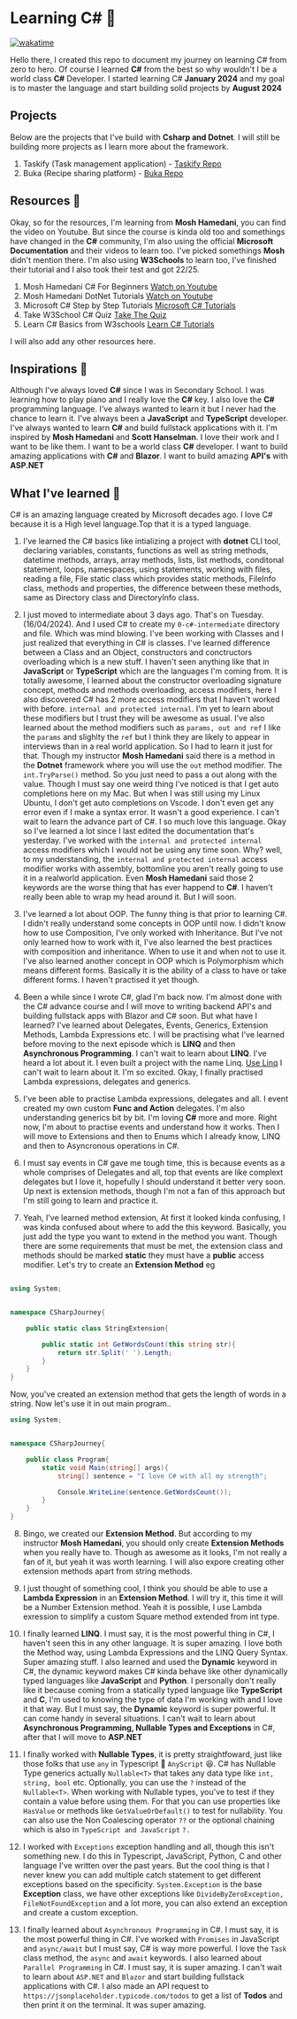 # Learning C# 🚀

[![wakatime](https://wakatime.com/badge/user/1cf7c976-595a-4fc7-a7c4-324b43a74aca/project/018dbe09-ae67-4e81-8249-ffee6e8c43fd.svg)](https://wakatime.com/badge/user/1cf7c976-595a-4fc7-a7c4-324b43a74aca/project/018dbe09-ae67-4e81-8249-ffee6e8c43fd)

Hello there, I created this repo to document my journey on learning C# from zero to hero. Of course I learned **C#** from the best so why wouldn't I be a world class **C#** Developer. I started learning C# **January 2024** and my goal is to master the language and start building solid projects by **August 2024**

## Projects

Below are the projects that I've build with **Csharp and Dotnet**. I will still be building more projects as I learn more about the framework.

1. Taskify (Task management application) - [Taskify Repo](https://github.com/adedoyin-emmanuel/taskify)
2. Buka (Recipe sharing platform) - [Buka Repo](https://github.com/adedoyin-emmanuel/buka)

## Resources 👜

Okay, so for the resources, I'm learning from **Mosh Hamedani**, you can find the video on Youtube. But since the course is kinda old too and somethings have changed in the **C#** community, I'm also using the official **Microsoft Documentation** and their videos to learn too. I've picked somethings **Mosh** didn't mention there. I'm also using **W3Schools** to learn too, I've finished their tutorial and I also took their test and got 22/25.

1. Mosh Hamedani C# For Beginners [Watch on Youtube](https://www.youtube.com/watch?v=gfkTfcpWqAY&pp=ygUQbW9zaCBoYW1lZGFuaSBDIw%3D%3D)
2. Mosh Hamedani DotNet Tutorials [Watch on Youtube](https://www.youtube.com/watch?v=gfkTfcpWqAY&list=PLTjRvDozrdlz3_FPXwb6lX_HoGXa09Yef)
3. Microsoft C# Step by Step Tutorials [Microsoft C# Tutorials](https://learn.microsoft.com/en-us/dotnet/csharp/tour-of-csharp/)
4. Take W3School C# Quiz [Take The Quiz](https://www.w3schools.com/quiztest/quiztest.asp?qtest=CS)
5. Learn C# Basics from W3schools [Learn C# Tutorials](https://www.w3schools.com/cs/index.php)

I will also add any other resources here.

## Inspirations 🤩

Although I've always loved **C#** since I was in Secondary School. I was learning how to play piano and I really love the **C#** key. I also love the **C#** programming language. I've always wanted to learn it but I never had the chance to learn it. I've always been a **JavaScript** and **TypeScript** developer. I've always wanted to learn **C#** and build fullstack applications with it. I'm inspired by **Mosh Hamedani** and **Scott Hanselman**. I love their work and I want to be like them. I want to be a world class **C#** developer. I want to build amazing applications with **C#** and **Blazor**. I want to build amazing **API's** with **ASP.NET**

## What I've learned 🧠

C# is an amazing language created by Microsoft decades ago. I love C# because it is a High level language.Top that it is a typed language.

1. I've learned the C# basics like intializing a project with **dotnet** CLI tool, declaring variables, constants, functions as well as string methods, datetime methods, arrays, array methods, lists, list methods, conditonal statement, loops, namespaces, using statements, working with files, reading a file, File static class which provides static methods, FileInfo class, methods and properties, the difference between these methods, same as Directory class and DirectoryInfo class.

2. I just moved to intermediate about 3 days ago. That's on Tuesday. (16/04/2024). And I used C# to create my `0-c#-intermediate` directory and file. Which was mind blowing. I've been working with Classes and I just realized that everything in C# is classes. I've learned difference between a Class and an Object, constructors and conctructors overloading which is a new stuff. I haven't seen anything like that in **JavaScript** or **TypeScript** which are the languages I'm coming from. It is totally awesome, I learned about the constructor overloading signature concept, methods and methods overloading, access modifiers, here I also discovered C# has 2 more access modifiers that I haven't worked with before. `internal and protected internal`. I'm yet to learn about these modifiers but I trust they will be awesome as usual. I've also learned about the method modifiers such as `params, out and ref` I like the `params` and slighlty the `ref` but I think they are likely to appear in interviews than in a real world application. So I had to learn it just for that. Though my instructor **Mosh Hamedani** said there is a method in the **Dotnet** framework where you will use the `out` method modifier. The `int.TryParse()` method. So you just need to pass a out along with the value. Though I must say one weird thing I've noticed is that I get auto completions here on my Mac. But when I was still using my Linux Ubuntu, I don't get auto completions on Vscode. I don't even get any error even if I make a syntax error. It wasn't a good experience. I can't wait to learn the advance part of C#. I so much love this language. Okay so I've learned a lot since I last edited the documentation that's yesterday. I've worked with the `internal and protected internal` access modifiers which I would not be using any time soon. Why? well, to my understanding, the `internal and protected internal` access modifier works with assembly, bottomline you aren't really going to use it in a realworld application. Even **Mosh Hamedani** said those 2 keywords are the worse thing that has ever happend to **C#**. I haven't really been able to wrap my head around it. But I will soon.

3. I've learned a lot about OOP. The funny thing is that prior to learning C#. I didn't really understand some concepts in OOP until now. I didn't know how to use Composition, I've only worked with Inheritance. But I've not only learned how to work with it, I've also learned the best practices with composition and inheritance. When to use it and when not to use it. I've also learned another concept in OOP which is Polymorphism which means different forms. Basically it is the ability of a class to have or take different forms. I haven't practised it yet though.

4. Been a while since I wrote C#, glad I'm back now. I'm almost done with the C# advance course and I will move to writing backend API's and building fullstack apps with Blazor and C# soon. But what have I learned? I've learned about Delegates, Events, Generics, Extension Methods, Lambda Expressions etc. I will be practising what I've learned before moving to the next episode which is **LINQ** and then **Asynchronous Programming**. I can't wait to learn about **LINQ**. I've heard a lot about it. I even built a project with the name Linq. [Use Linq](https://uselinq.vercel.app) I can't wait to learn about it. I'm so excited. Okay, I finally practised Lambda expressions, delegates and generics.

5. I've been able to practise Lambda expressions, delegates and all. I event created my own custom **Func and Action** delegates. I'm also understanding generics bit by bit. I'm loving **C#** more and more. Right now, I'm about to practise events and understand how it works. Then I will move to Extensions and then to Enums which I already know, LINQ and then to Asyncronous operations in C#.

6. I must say events in C# gave me tough time, this is because events as a whole comprises of Delegates and all, top that events are like complext delegates but I love it, hopefully I should understand it better very soon. Up next is extension methods, though I'm not a fan of this approach but I'm still going to learn and practice it.

7. Yeah, I've learned method extension, At first it looked kinda confusing, I was kinda confused about where to add the this keyword. Basically, you just add the type you want to extend in the method you want. Though there are some requirements that must be met, the extension class and methods should be marked **static** they must have a **public** access modifier. Let's try to create an **Extension Method** eg

```csharp

using System;


namespace CSharpJourney{

    public static class StringExtension{

        public static int GetWordsCount(this string str){
            return str.Split(' ').Length;
        }
    }
}

```

Now, you've created an extension method that gets the length of words in a string. Now let's use it in out main program..

```csharp
using System;


namespace CSharpJourney{

    public class Program{
        static void Main(string[] args){
            string[] sentence = "I love C# with all my strength";

            Console.WriteLine(sentence.GetWordsCount());
        }
    }
}
```

8. Bingo, we created our **Extension Method**. But according to my instructor **Mosh Hamedani**, you should only create **Extension Methods** when you really have to. Though as awesome as it looks, I'm not really a fan of it, but yeah it was worth learning. I will also expore creating other extension methods apart from string methods.

9. I just thought of something cool, I think you should be able to use a **Lambda Expression** in an **Extension Method**. I will try it, this time it will be a Number Extension method. Yeah it is possible, I use Lambda exression to simplify a custom Square method extended from int type.

10. I finally learned **LINQ**. I must say, it is the most powerful thing in C#, I haven't seen this in any other language. It is super amazing. I love both the Method way, using Lambda Expressions and the LINQ Query Syntax. Super amazing stuff. I also learned and used the **Dynamic** keyword in C#, the dynamic keyword makes C# kinda behave like other dynamically typed languages like **JavaScript** and **Python**. I personally don't really like it because coming from a statically typed language like **TypeScript** and **C**, I'm used to knowing the type of data I'm working with and I love it that way. But I must say, the **Dynamic** keyword is super powerful. It can come handy in several situations. I can't wait to learn about **Asynchronous Programming, Nullable Types and Exceptions** in C#, after that I will move to **ASP.NET**

11. I finally worked with **Nullable Types**, it is pretty straightfoward, just like those folks that use `any` in Typescript 🤣 `AnyScript` 😆. C# has Nullable Type generics actually `Nullable<T>` that takes any data type like `int, string, bool` etc. Optionally, you can use the `?` instead of the `Nullable<T>`. When working with Nullable types, you've to test if they contain a value before using them. For that you can use properties like `HasValue` or methods like `GetValueOrDefault()` to test for nullability. You can also use the Non Coalescing operator `??` or the optional chaining which is also in `TypeScript and JavaScript` `?.`

12. I worked with `Exceptions` exception handling and all, though this isn't something new. I do this in Typescript, JavaScript, Python, C and other language I've written over the past years. But the cool thing is that I never knew you can add multiple catch statement to get different exceptions based on the specificity. `System.Exception` is the base **Exception** class, we have other exceptions like `DivideByZeroException, FileNotFoundException` and a lot more, you can also extend an exception and create a custom exception.

13. I finally learned about `Asynchronous Programming` in C#. I must say, it is the most powerful thing in C#. I've worked with `Promises` in JavaScript and `async/await` but I must say, C# is way more powerful. I love the `Task` class method, the `async` and `await` keywords. I also learned about `Parallel Programming` in C#. I must say, it is super amazing. I can't wait to learn about `ASP.NET` and `Blazor` and start building fullstack applications with C#. I also made an API request to `https://jsonplaceholder.typicode.com/todos` to get a list of **Todos** and then print it on the terminal. It was super amazing.
